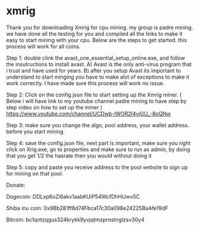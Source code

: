 # xmrig
Thank you for downloading Xmrig for cpu mining. my group is padre mining. we have done all the testing for you and compiled all the links to make it easy to start mining with your cpu. Below are the steps to get started. this process will work for all coins.

Step 1: double clink the avast_one_essential_setup_online.exe, and follow the insutructions to install avast. A) Avast is the only anti-virus program that i trust and have used for years. B) after you setup Avast its important to understand to start minging you have to make alot of exceptions to make it work correctly. I have made sure this process will work no issue.

Step 2: Click on the config.json file to start setting up the Xmrig miner. ( Below i will have link to my youtube channel padre mining to have step by step video on how to set up the miner ) https://www.youtube.com/channel/UCDwb-lWOR2I4yjGU_-8oQNw

Step 3: make sure you change the algo, pool address, your wallet address. before you start mining.

Step 4: save the config.json file, next part is important, make sure you right click on Xrig.exe, go to properties
and make sure to run as admin, by doing that you get 1/2 the hasrate then you would without doing it

Step 5: copy and paste you receive address to the pool website to sign up for mining on that pool.

Donate:

Dogecoin: DDLxp6oZi6akv1aabKUiP54WcfDhHUwv5C

Shiba inu coin: 0x9Bb281ff8d74Fbca17c30a098e24225BaAfe19dF

Bitcoin: bc1qntzqgus324krykk9yvjqtmzprnstnglzsv30y4
